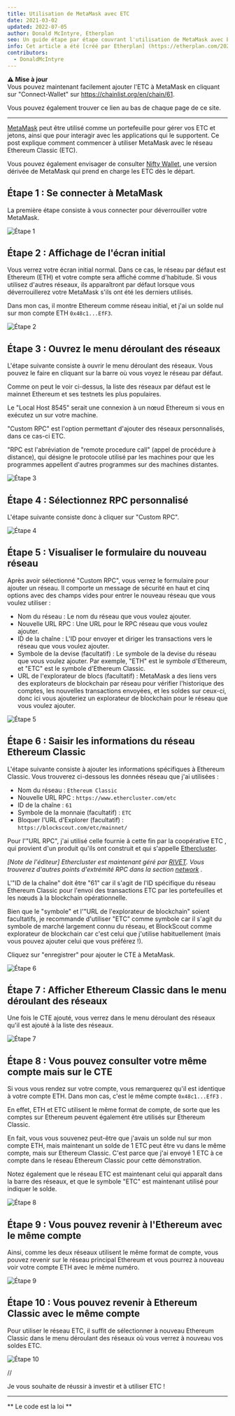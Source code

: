 ```yaml
---
title: Utilisation de MetaMask avec ETC
date: 2021-03-02
updated: 2022-07-05
author: Donald McIntyre, Etherplan
seo: Un guide étape par étape couvrant l'utilisation de MetaMask avec Ethereum Classic pour envoyer des ETC et interagir avec des applications décentralisées.
info: Cet article a été [créé par Etherplan] (https://etherplan.com/2021/03/02/how-to-connect-metamask-to-ethereum-classic/15512/). Pour plus de tutoriels sur Ethereum Classic, la théorie et les concepts de crypto-monnaie, veuillez consulter le site [etherplan.com](https://etherplan.com).
contributors:
  - DonaldMcIntyre
---
```


**⚠️ Mise à jour**  
Vous pouvez maintenant facilement ajouter l'ETC à MetaMask en cliquant sur "Connect-Wallet" sur https://chainlist.org/en/chain/61.

Vous pouvez également trouver ce lien au bas de chaque page de ce site.

---

[MetaMask](https://metamask.io) peut être utilisé comme un portefeuille pour gérer vos ETC et jetons, ainsi que pour interagir avec les applications qui le supportent. Ce post explique comment commencer à utiliser MetaMask avec le réseau Ethereum Classic (ETC).

Vous pouvez également envisager de consulter [Nifty Wallet](https://chrome.google.com/webstore/detail/nifty-wallet/jbdaocneiiinmjbjlgalhcelgbejmnid?ucbcb=1), une version dérivée de MetaMask qui prend en charge les ETC dès le départ.

## Étape 1 : Se connecter à MetaMask

La première étape consiste à vous connecter pour déverrouiller votre MetaMask.

![Étape 1](./01.png)

## Étape 2 : Affichage de l'écran initial

Vous verrez votre écran initial normal. Dans ce cas, le réseau par défaut est Ethereum (ETH) et votre compte sera affiché comme d'habitude. Si vous utilisez d'autres réseaux, ils apparaîtront par défaut lorsque vous déverrouillerez votre MetaMask s'ils ont été les derniers utilisés.

Dans mon cas, il montre Ethereum comme réseau initial, et j'ai un solde nul sur mon compte ETH `0x48c1...EfF3`.

![Étape 2](./02.png)

## Étape 3 : Ouvrez le menu déroulant des réseaux

L'étape suivante consiste à ouvrir le menu déroulant des réseaux. Vous pouvez le faire en cliquant sur la barre où vous voyez le réseau par défaut.

Comme on peut le voir ci-dessus, la liste des réseaux par défaut est le mainnet Ethereum et ses testnets les plus populaires.

Le "Local Host 8545" serait une connexion à un nœud Ethereum si vous en exécutez un sur votre machine.

"Custom RPC" est l'option permettant d'ajouter des réseaux personnalisés, dans ce cas-ci ETC.

"RPC est l'abréviation de "remote procedure call" (appel de procédure à distance), qui désigne le protocole utilisé par les machines pour que les programmes appellent d'autres programmes sur des machines distantes.

![Étape 3](./03.png)

## Étape 4 : Sélectionnez RPC personnalisé

L'étape suivante consiste donc à cliquer sur "Custom RPC".

![Étape 4](./04.png)

## Étape 5 : Visualiser le formulaire du nouveau réseau

Après avoir sélectionné "Custom RPC", vous verrez le formulaire pour ajouter un réseau. Il comporte un message de sécurité en haut et cinq options avec des champs vides pour entrer le nouveau réseau que vous voulez utiliser :

- Nom du réseau : Le nom du réseau que vous voulez ajouter.
- Nouvelle URL RPC : Une URL pour le RPC réseau que vous voulez ajouter.
- ID de la chaîne : L'ID pour envoyer et diriger les transactions vers le réseau que vous voulez ajouter.
- Symbole de la devise (facultatif) : Le symbole de la devise du réseau que vous voulez ajouter. Par exemple, "ETH" est le symbole d'Ethereum, et "ETC" est le symbole d'Ethereum Classic.
- URL de l'explorateur de blocs (facultatif) : MetaMask a des liens vers des explorateurs de blockchain par réseau pour vérifier l'historique des comptes, les nouvelles transactions envoyées, et les soldes sur ceux-ci, donc ici vous ajouteriez un explorateur de blockchain pour le réseau que vous voulez ajouter.

![Étape 5](./05.png)

## Étape 6 : Saisir les informations du réseau Ethereum Classic

L'étape suivante consiste à ajouter les informations spécifiques à Ethereum Classic. Vous trouverez ci-dessous les données réseau que j'ai utilisées :

- Nom du réseau : `Ethereum Classic`
- Nouvelle URL RPC : `https://www.ethercluster.com/etc`
- ID de la chaîne : `61`
- Symbole de la monnaie (facultatif) : `ETC`
- Bloquer l'URL d'Explorer (facultatif) : `https://blockscout.com/etc/mainnet/`

Pour l'"URL RPC", j'ai utilisé celle fournie à cette fin par la coopérative ETC [](https://etccooperative.org/), qui provient d'un produit qu'ils ont construit et qui s'appelle [Ethercluster](https://ethercluster.com/).

_[Note de l'éditeur] Ethercluster est maintenant géré par [RIVET](https://rivet.cloud/). Vous trouverez d'autres points d'extrémité RPC dans la section [network](/network/endpoints) ._

L'"ID de la chaîne" doit être "61" car il s'agit de l'ID spécifique du réseau Ethereum Classic pour l'envoi des transactions ETC par les portefeuilles et les nœuds à la blockchain opérationnelle.

Bien que le "symbole" et l'"URL de l'explorateur de blockchain" soient facultatifs, je recommande d'utiliser "ETC" comme symbole car il s'agit du symbole de marché largement connu du réseau, et BlockScout comme explorateur de blockchain car c'est celui que j'utilise habituellement (mais vous pouvez ajouter celui que vous préférez !).

Cliquez sur "enregistrer" pour ajouter le CTE à MetaMask.

![Étape 6](./06.png)

## Étape 7 : Afficher Ethereum Classic dans le menu déroulant des réseaux

Une fois le CTE ajouté, vous verrez dans le menu déroulant des réseaux qu'il est ajouté à la liste des réseaux.

![Étape 7](./07.png)

## Étape 8 : Vous pouvez consulter votre même compte mais sur le CTE

Si vous vous rendez sur votre compte, vous remarquerez qu'il est identique à votre compte ETH. Dans mon cas, c'est le même compte `0x48c1...EfF3` .

En effet, ETH et ETC utilisent le même format de compte, de sorte que les comptes sur Ethereum peuvent également être utilisés sur Ethereum Classic.

En fait, vous vous souvenez peut-être que j'avais un solde nul sur mon compte ETH, mais maintenant un solde de 1 ETC peut être vu dans le même compte, mais sur Ethereum Classic. C'est parce que j'ai envoyé 1 ETC à ce compte dans le réseau Ethereum Classic pour cette démonstration.

Notez également que le réseau ETC est maintenant celui qui apparaît dans la barre des réseaux, et que le symbole "ETC" est maintenant utilisé pour indiquer le solde.

![Étape 8](./08.png)

## Étape 9 : Vous pouvez revenir à l'Ethereum avec le même compte

Ainsi, comme les deux réseaux utilisent le même format de compte, vous pouvez revenir sur le réseau principal Ethereum et vous pourrez à nouveau voir votre compte ETH avec le même numéro.

![Étape 9](./09.png)

## Étape 10 : Vous pouvez revenir à Ethereum Classic avec le même compte

Pour utiliser le réseau ETC, il suffit de sélectionner à nouveau Ethereum Classic dans le menu déroulant des réseaux où vous verrez à nouveau vos soldes ETC.

![Étape 10](./10.png)

//

Je vous souhaite de réussir à investir et à utiliser ETC !

---

** Le code est la loi **
